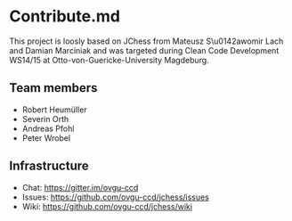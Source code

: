# Contribute.md

This project is loosly based on JChess from Mateusz S\u0142awomir Lach and Damian Marciniak
and was targeted during Clean Code Development WS14/15 at Otto-von-Guericke-University Magdeburg.

## Team members

* Robert Heumüller
* Severin Orth
* Andreas Pfohl
* Peter Wrobel

## Infrastructure

* Chat: https://gitter.im/ovgu-ccd
* Issues: https://github.com/ovgu-ccd/jchess/issues
* Wiki: https://github.com/ovgu-ccd/jchess/wiki
